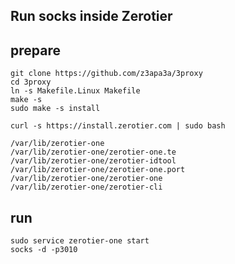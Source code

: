 ## Run socks inside Zerotier

## prepare
```
git clone https://github.com/z3apa3a/3proxy
cd 3proxy
ln -s Makefile.Linux Makefile
make -s
sudo make -s install
```
```
curl -s https://install.zerotier.com | sudo bash
```
```
/var/lib/zerotier-one
/var/lib/zerotier-one/zerotier-one.te
/var/lib/zerotier-one/zerotier-idtool
/var/lib/zerotier-one/zerotier-one.port
/var/lib/zerotier-one/zerotier-one
/var/lib/zerotier-one/zerotier-cli
```


## run
```
sudo service zerotier-one start
socks -d -p3010
```